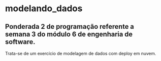# modelando_dados

## Ponderada 2 de programação referente a semana 3 do módulo 6 de engenharia de software.

Trata-se de um exercício de modelagem de dados com deploy em nuvem.

 
